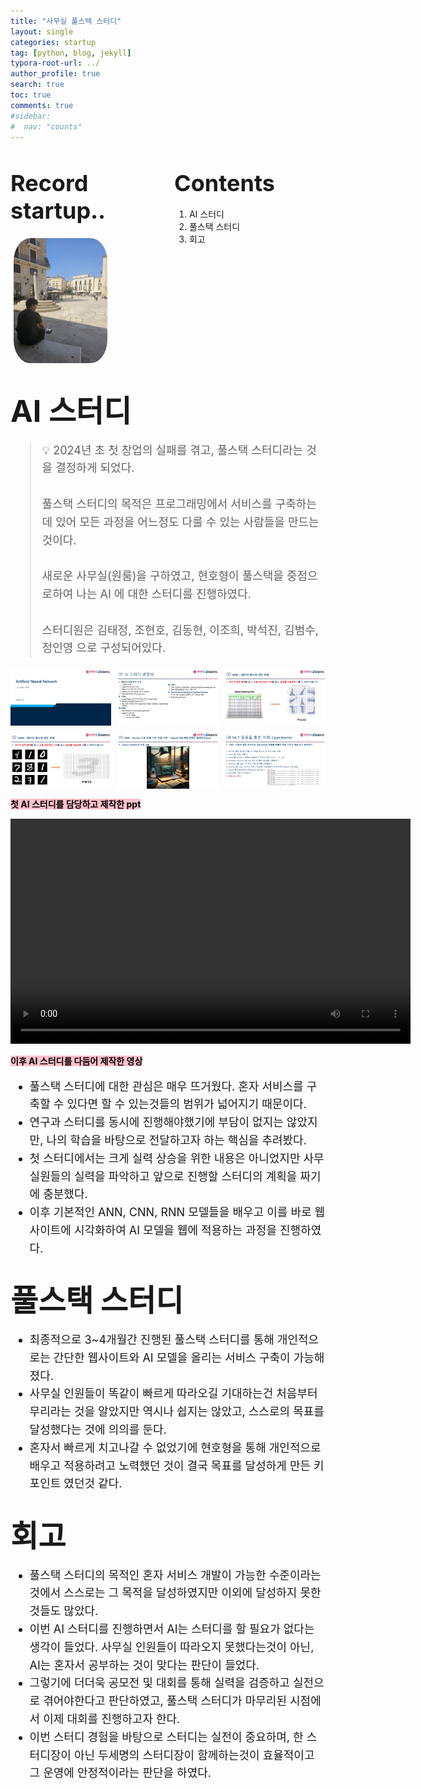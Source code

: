 ```yaml
---
title: "사무실 풀스텍 스터디"
layout: single
categories: startup
tag: [python, blog, jekyll]
typora-root-url: ../
author_profile: true
search: true
toc: true
comments: true
#sidebar:
#  nav: "counts"
---
```


<style>
@media (max-width: 768px) {
  /* Flex 컨테이너의 이미지가 부모 크기에 맞게 조정 */
  div[style*="display: flex;"] img {
    width: 100%;
    height: auto;
  }

  /* Flex 컨테이너의 영상이 부모 크기에 맞게 조정 */
  div[style*="display: flex;"] video {
    width: 100%;
    height: auto;
  }

  /* Grid 이미지는 이미 반응형으로 설정되어 있으므로 추가 수정 불필요 */
  img[style*="width: 415px;"] {
    width: 100%;
    height: auto;
  }

  /* 영상도 화면 크기에 맞게 조정 */
  video {
    max-width: 100%;
    height: auto;
    display: block; /* 중앙 정렬 문제 방지 */
  }
}
</style>

<div style="display: flex; justify-content: space-between; align-items: flex-start;">

  <div style="width: 48%;">
    <h2><span style="font-size: 36px; font-weight: bold;">Record startup..</span></h2>
    <img src="/images/2023-09-26-first/연구일지1/고민중.jpg" alt="CANVAS" style="border-radius: 20%; width: 150px; padding: 5px;">
  </div>

  <div style="width: 48%;">
    <h2><span style="font-size: 36px; font-weight: bold;">Contents</span></h2>
    <ol>
      <li>AI 스터디</li>
      <li>풀스택 스터디</li>
      <li>회고</li>
    </ol>
  </div>

</div>

## <span style="font-size: 48px; font-weight: bold;">AI 스터디</span>

<div style="font-size: 18px; line-height: 1.6;">
  <blockquote>
    💡 2024년 초 첫 창업의 실패를 겪고, 풀스택 스터디라는 것을 결정하게 되었다.
    <br><br>
    풀스택 스터디의 목적은 프로그래밍에서 서비스를 구축하는데 있어 모든 과정을 어느정도 다룰 수 있는 사람들을 만드는 것이다.
    <br><br>
    새로운 사무실(원룸)을 구하였고, 현호형이 풀스택을 중점으로하여 나는 AI 에 대한 스터디를 진행하였다.
    <br><br>
    스터디원은 김태정, 조현호, 김동현, 이조희, 박석진, 김범수, 정인영 으로 구성되어있다.
  </blockquote>
</div>

<div style="display: grid; grid-template-columns: repeat(3, 1fr); gap: 10px;">

<img src="/images/AI스터디1주차_page-0001.jpg" alt="이미지1" style="width: 100%; height: auto;">
<img src="/images/AI스터디1주차_page-0002.jpg" alt="이미지2" style="width: 100%; height: auto;">
<img src="/images/AI스터디1주차_page-0003.jpg" alt="이미지3" style="width: 100%; height: auto;">
<img src="/images/AI스터디1주차_page-0004.jpg" alt="이미지4" style="width: 100%; height: auto;">
<img src="/images/AI스터디1주차_page-0007.jpg" alt="이미지5" style="width: 100%; height: auto;">
<img src="/images/AI스터디1주차_page-0008.jpg" alt="이미지6" style="width: 100%; height: auto;">

</div>

<span style="background-color: pink; color: black;font-weight: bold;">첫 AI 스터디를 담당하고 제작한 ppt</span>

<div style="text-align: center;">
  <video width="640" height="360" controls>
    <source src="/images/AI 이론 영상.mp4" type="video/mp4">
    Your browser does not support the video tag.
  </video>
</div>

<span style="background-color: pink; color: black;font-weight: bold;">이후 AI 스터디를 다듬어 제작한 영상</span>

<div style="font-size: 18px; line-height: 1.6;">

  <ul>
    <li>풀스택 스터디에 대한 관심은 매우 뜨거웠다. 혼자 서비스를 구축할 수 있다면 할 수 있는것들의 범위가 넓어지기 때문이다.</li>
    <li>연구과 스터디를 동시에 진행해야했기에 부담이 없지는 않았지만, 나의 학습을 바탕으로 전달하고자 하는 핵심을 추려봤다.</li>
    <li>첫 스터디에서는 크게 실력 상승을 위한 내용은 아니었지만 사무실원들의 실력을 파악하고 앞으로 진행할 스터디의 계획을 짜기에 충분했다.</li>
    <li>이후 기본적인 ANN, CNN, RNN 모델들을 배우고 이를 바로 웹사이트에 시각화하여 AI 모델을 웹에 적용하는 과정을 진행하였다.</li>
  </ul>

</div>

## <span style="font-size: 48px; font-weight: bold;">풀스택 스터디</span>

<div style="font-size: 18px; line-height: 1.6;">

  <ul>
    <li>최종적으로 3~4개월간 진행된 풀스택 스터디를 통해 개인적으로는 간단한 웹사이트와 AI 모델을 올리는 서비스 구축이 가능해졌다.</li>
    <li>사무실 인원들이 똑같이 빠르게 따라오길 기대하는건 처음부터 무리라는 것을 알았지만 역시나 쉽지는 않았고, 스스로의 목표를 달성했다는 것에 의의를 둔다.</li>
    <li>혼자서 빠르게 치고나갈 수 없었기에 현호형을 통해 개인적으로 배우고 적용하려고 노력했던 것이 결국 목표를 달성하게 만든 키 포인트 였던것 같다.</li>
  </ul>

</div>

## <span style="font-size: 48px; font-weight: bold;">회고</span>

<div style="font-size: 18px; line-height: 1.6;">

  <ul>
    <li>풀스택 스터디의 목적인 혼자 서비스 개발이 가능한 수준이라는 것에서 스스로는 그 목적을 달성하였지만 이외에 달성하지 못한 것들도 많았다.</li>
    <li>이번 AI 스터디를 진행하면서 AI는 스터디를 할 필요가 없다는 생각이 들었다. 사무실 인원들이 따라오지 못했다는것이 아닌, AI는 혼자서 공부하는 것이 맞다는 판단이 들었다.</li>
    <li>그렇기에 더더욱 공모전 및 대회를 통해 실력을 검증하고 실전으로 겪어야한다고 판단하였고, 풀스택 스터디가 마무리된 시점에서 이제 대회를 진행하고자 한다.</li>
    <li>이번 스터디 경험을 바탕으로 스터디는 실전이 중요하며, 한 스터디장이 아닌 두세명의 스터디장이 함께하는것이 효율적이고 그 운영에 안정적이라는 판단을 하였다.</li>
  </ul>

</div>